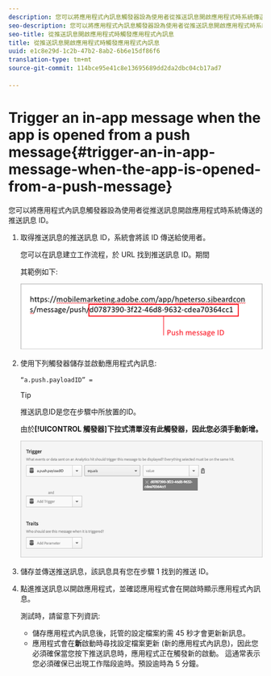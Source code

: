 ```yaml
---
description: 您可以將應用程式內訊息觸發器設為使用者從推送訊息開啟應用程式時系統傳送的推送訊息 ID。
seo-description: 您可以將應用程式內訊息觸發器設為使用者從推送訊息開啟應用程式時系統傳送的推送訊息 ID。
seo-title: 從推送訊息開啟應用程式時觸發應用程式內訊息
title: 從推送訊息開啟應用程式時觸發應用程式內訊息
uuid: e1c8e29d-1c2b-47b2-8ab2-6b6e15df86f6
translation-type: tm+mt
source-git-commit: 114bce95e41c8e13695689dd2da2dbc04cb17ad7

---
```



# Trigger an in-app message when the app is opened from a push message{#trigger-an-in-app-message-when-the-app-is-opened-from-a-push-message}

您可以將應用程式內訊息觸發器設為使用者從推送訊息開啟應用程式時系統傳送的推送訊息 ID。

1. 取得推送訊息的推送訊息 ID，系統會將該 ID 傳送給使用者。

   您可以在訊息建立工作流程，於 URL 找到推送訊息 ID。期間

   其範例如下:

   ![](assets/brandon_task1.png)

1. 使用下列觸發器儲存並啟動應用程式內訊息:

   `“a.push.payloadID” =`

   >[!TIP]
   >
   >推送訊息ID是您在步驟中所放置的ID。

   由於&#x200B;**[!UICONTROL 觸發器]下拉式清單沒有此觸發器，因此您必須手動新增。**

   ![](assets/brandon_task2.png)

1. 儲存並傳送推送訊息，該訊息具有您在步驟 1 找到的推送 ID。
1. 點進推送訊息以開啟應用程式，並確認應用程式會在開啟時顯示應用程式內訊息。

   測試時，請留意下列資訊:

   * 儲存應用程式內訊息後，託管的設定檔案約需 45 秒才會更新新訊息。
   * 應用程式會在&#x200B;**新**&#x200B;啟動時尋找設定檔案更新 (新的應用程式內訊息)，因此您必須確保當您按下推送訊息時，應用程式正在觸發新的啟動。
   這通常表示您必須確保已出現工作階段逾時。預設逾時為 5 分鐘。

